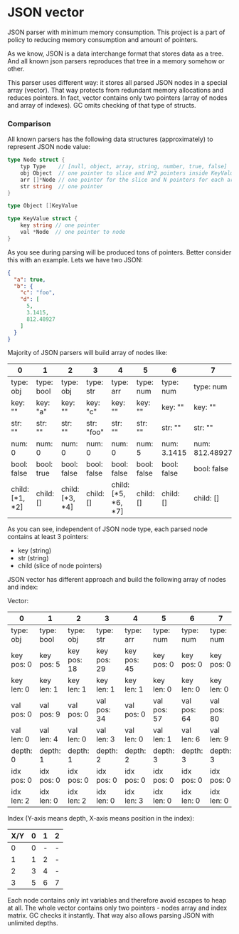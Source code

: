 # JSON vector

JSON parser with minimum memory consumption. This project is a part of policy
to reducing memory consumption and amount of pointers.

As we know, JSON is a data interchange format that stores data as a tree.
And all known json parsers reproduces that tree in a memory somehow or other. 

This parser uses different way: it stores all parsed JSON nodes in a special array (vector).
That way protects from redundant memory allocations and reduces pointers.
In fact, vector contains only two pointers (array of nodes and array of indexes).
GC omits checking of that type of structs.

### Comparison

All known parsers has the following data structures (approximately) to represent JSON node value:
```go
type Node struct {
	typ Type    // [null, object, array, string, number, true, false]
	obj Object  // one pointer to slice and N*2 pointers inside KeyValue struct, see below
	arr []*Node // one pointer for the slice and N pointers for each array item
	str string  // one pointer
}

type Object []KeyValue

type KeyValue struct {
	key string // one pointer
	val *Node  // one pointer to node
}
```

As you see during parsing will be produced tons of pointers. Better consider this with an example.
Lets we have two JSON:
```json
{
  "a": true,
  "b": {
    "c": "foo",
    "d": [
      5,
      3.1415,
      812.48927
    ]
  }
}
```

Majority of JSON parsers will build array of nodes like:

| 0               | 1          | 2               | 3           | 4                   | 5           | 6           | 7              |
|-----------------|------------|-----------------|-------------|---------------------|-------------|-------------|----------------|
| type: obj       | type: bool | type: obj       | type: str   | type: arr           | type: num   | type: num   | type: num      |
| key: ""         | key: "a"   | key: ""         | key: "c"    | key: ""             | key: ""     | key: ""     | key: ""        |
| str: ""         | str: ""    | str: ""         | str: "foo"  | str: ""             | str: ""     | str: ""     | str: ""        |
| num: 0          | num: 0     | num: 0          | num: 0      | num: 0              | num: 5      | num: 3.1415 | num: 812.48927 |
| bool: false     | bool: true | bool: false     | bool: false | bool: false         | bool: false | bool: false | bool: false    |
| child: [*1, *2] | child: []  | child: [*3, *4] | child: []   | child: [*5, *6, *7] | child: []   | child: []   | child: []      |

As you can see, independent of JSON node type, each parsed node contains at least 3 pointers:
* key (string)
* str (string)
* child (slice of node pointers)

JSON vector has different approach and build the following array of nodes and index:

Vector:

| 0          | 1          | 2           | 3           | 4           | 5           | 6           | 7           |
|------------|------------|-------------|-------------|-------------|-------------|-------------|-------------|
| type: obj  | type: bool | type: obj   | type: str   | type: arr   | type: num   | type: num   | type: num   |
| key pos: 0 | key pos: 5 | key pos: 18 | key pos: 29 | key pos: 45 | key pos: 0  | key pos: 0  | key pos: 0  |
| key len: 0 | key len: 1 | key len: 1  | key len: 1  | key len: 1  | key len: 0  | key len: 0  | key len: 0  |
| val pos: 0 | val pos: 9 | val pos: 0  | val pos: 34 | val pos: 0  | val pos: 57 | val pos: 64 | val pos: 80 |
| val len: 0 | val len: 4 | val len: 0  | val len: 3  | val len: 0  | val len: 1  | val len: 6  | val len: 9  |
| depth: 0   | depth: 1   | depth: 1    | depth: 2    | depth: 2    | depth: 3    | depth: 3    | depth: 3    |
| idx pos: 0 | idx pos: 0 | idx pos: 0  | idx pos: 0  | idx pos: 0  | idx pos: 0  | idx pos: 0  | idx pos: 0  |
| idx len: 2 | idx len: 0 | idx len: 2  | idx len: 0  | idx len: 3  | idx len: 0  | idx len: 0  | idx len: 0  |

Index (Y-axis means depth, X-axis means position in the index):

| X/Y | 0 | 1 | 2 |
|-----|---|---|---|
| 0   | 0 | - | - |
| 1   | 1 | 2 | - |
| 2   | 3 | 4 | - |
| 3   | 5 | 6 | 7 |

Each node contains only int variables and therefore avoid escapes to heap at all.
The whole vector contains only two pointers - nodes array and index matrix. GC checks it instantly.
That way also allows parsing JSON with unlimited depths.
